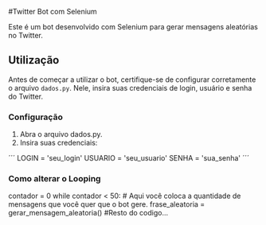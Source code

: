 #Twitter Bot com Selenium

Este é um bot desenvolvido com Selenium para gerar mensagens aleatórias no Twitter.

## Utilização

Antes de começar a utilizar o bot, certifique-se de configurar corretamente o arquivo `dados.py`. Nele, insira suas credenciais de login, usuário e senha do Twitter.

### Configuração

1. Abra o arquivo dados.py.
2. Insira suas credenciais:

´´´
LOGIN = 'seu_login'
USUARIO = 'seu_usuario'
SENHA = 'sua_senha'
´´´


### Como alterar o Looping

contador = 0
while contador < 50: # Aqui você coloca a quantidade de mensagens que você quer que o bot gere.
    frase_aleatoria = gerar_mensagem_aleatoria()
    #Resto do codigo...
